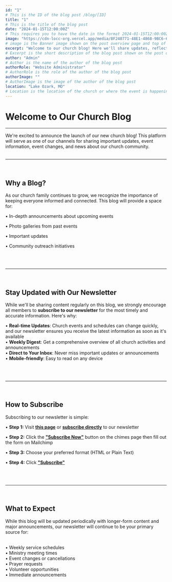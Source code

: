 ```yaml
---
id: "1"
# This is the ID of the blog post /blog/[ID]
title: "1"
# This is the title of the blog post
date: "2024-01-15T12:00:00Z"
# This requires you to have the date in the format 2024-01-15T12:00:00Z (TIME ISNT SHOWN)
image: "https://cdn-locc-org.vercel.app/media/8F240771-48E1-4868-9BC6-6AB8256F433F.jpeg" 
# image is the Banner image shown on the post overview page and top of blog post
excerpt: "Welcome to our church blog! Here we'll share updates, reflections, and news about our community."
# Excerpt is the short description of the blog post shown on the post overview page
author: "Admin"
# Author is the name of the author of the blog post
authorRole: "Website Administrator"
# AuthorRole is the role of the author of the blog post
authorImage: ""
# AuthorImage is the image of the author of the blog post
location: "Lake Ozark, MO"
# Location is the location of the church or where the event is happening
---
```


# Welcome to Our Church Blog

---
We're excited to announce the launch of our new church blog! This platform will serve as one of our channels for sharing important updates, event information, event changes, and news about our church community.
<br>
<br>

---
<br>

## Why a Blog?

As our church family continues to grow, we recognize the importance of keeping everyone informed and connected. This blog will provide a space for:

• In-depth announcements about upcoming events


• Photo galleries from past events


• Important updates


• Community outreach initiatives

<br>
<br>

---
<br>

## Stay Updated with Our Newsletter

While we'll be sharing content regularly on this blog, we strongly encourage all members to **subscribe to our newsletter** for the most timely and accurate information. Here's why:

• **Real-time Updates**: Church events and schedules can change quickly, and our newsletter ensures you receive the latest information as soon as it's available
<br>
• **Weekly Digest**: Get a comprehensive overview of all church activities and announcements
<br>
• **Direct to Your Inbox**: Never miss important updates or announcements
<br>
• **Mobile-friendly**: Easy to read on any device

<br>
<br>

---
<br>

## How to Subscribe

Subscribing to our newsletter is simple:

• **Step 1:** Visit [**this page**](/chimes) or [**subscribe directly**](https://lakeozarkdisciples.us7.list-manage.com/subscribe?u=9816d09f0ebdd5f8ce1af28b4&id=b26607b7c1) to our newsletter

• **Step 2:** Click the [**"Subscribe Now"**](https://lakeozarkdisciples.us7.list-manage.com/subscribe?u=9816d09f0ebdd5f8ce1af28b4&id=b26607b7c1) button on the chimes page then fill out the form on Mailchimp

• **Step 3:** Choose your preferred format (HTML or Plain Text)

• **Step 4:** Click [**"Subscribe"**](https://lakeozarkdisciples.us7.list-manage.com/subscribe?u=9816d09f0ebdd5f8ce1af28b4&id=b26607b7c1)



<br>
<br>

---
<br>

## What to Expect

While this blog will be updated periodically with longer-form content and major announcements, our newsletter will continue to be your primary source for:
<br>
<br>

• Weekly service schedules
<br>
• Ministry meeting times 
<br>
• Event changes or cancellations
<br>
• Prayer requests
<br>
• Volunteer opportunities
<br>
• Immediate announcements
